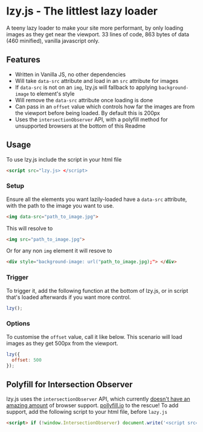 # lzy.js - The littlest lazy loader
A teeny lazy loader to make your site more performant, by only loading images as they get near the viewport. 33 lines of code, 863 bytes of data (460 minified), vanilla javascript only.

## Features
* Written in Vanilla JS, no other dependencies
* Will take `data-src` attribute and load in an `src` attribute for images
* If `data-src` is not on an `img`, lzy.js will fallback to applying `background-image` to element's style
* Will remove the `data-src` attribute once loading is done
* Can pass in an `offset` value which controls how far the images are from the viewport before being loaded. By default this is 200px
* Uses the `intersectionObserver` API, with a polyfill method for unsupported browsers at the bottom of this Readme

## Usage
To use lzy.js include the script in your html file
```html
<script src="lzy.js> </script>
 ```
 
### Setup
Ensure all the elements you want lazily-loaded have a `data-src` attribute, with the path to the image you want to use.
```html
<img data-src="path_to_image.jpg">
```
This will resolve to
```html
<img src="path_to_image.jpg">
```

Or for any non `img` element it will resove to
```html
<div style="background-image: url("path_to_image.jpg);"> </div>
```
 
### Trigger
To trigger it, add the following function at the bottom of lzy.js, or in script that's loaded afterwards if you want more control.
```javascript
lzy();
 ```
 
 ### Options
 To customise the `offset` value, call it like below. This scenario will load images as they get 500px from the viewport.
 ```javascript
lzy({
   offset: 500
});
 ```

## Polyfill for Intersection Observer
lzy.js uses the `intersectionObserver` API, which currently [doesn't have an amazing amount](https://caniuse.com/#feat=intersectionobserver) of browser support. [pollyfill.io](https://pollyfill.io) to the rescue! To add support, add the following script to your html file, before `lazy.js`
```html
<script> if (!window.IntersectionObserver) document.write('<script src="https://polyfill.io/v2/polyfill.min.js?features=IntersectionObserver"> <\/script>'); </script>
 ```
